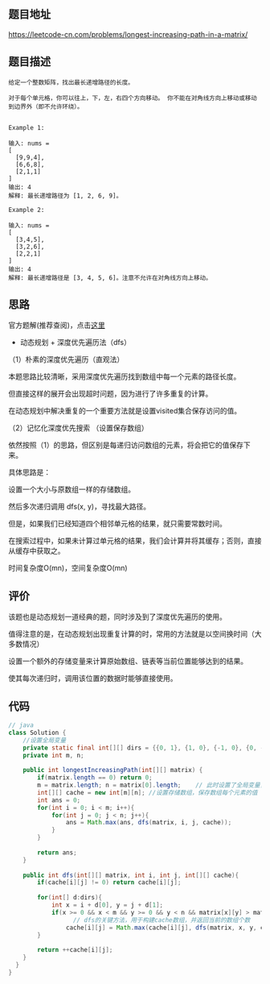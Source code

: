 ## 题目地址
https://leetcode-cn.com/problems/longest-increasing-path-in-a-matrix/

## 题目描述
```
给定一个整数矩阵，找出最长递增路径的长度。

对于每个单元格，你可以往上，下，左，右四个方向移动。 你不能在对角线方向上移动或移动到边界外（即不允许环绕）。


Example 1:

输入: nums = 
[
  [9,9,4],
  [6,6,8],
  [2,1,1]
] 
输出: 4 
解释: 最长递增路径为 [1, 2, 6, 9]。

Example 2:

输入: nums = 
[
  [3,4,5],
  [3,2,6],
  [2,2,1]
] 
输出: 4 
解释: 最长递增路径是 [3, 4, 5, 6]。注意不允许在对角线方向上移动。

```

## 思路

官方题解(推荐查阅)，点击[这里](https://leetcode-cn.com/problems/longest-increasing-path-in-a-matrix/solution/ju-zhen-zhong-de-zui-chang-di-zeng-lu-jing-by-leet/)

- 动态规划 + 深度优先遍历法（dfs）

（1）朴素的深度优先遍历（直观法）

本题思路比较清晰，采用深度优先遍历找到数组中每一个元素的路径长度。

但直接这样的展开会出现超时问题，因为进行了许多重复的计算。

在动态规划中解决重复的一个重要方法就是设置visited集合保存访问的值。

（2）记忆化深度优先搜索 （设置保存数组）

依然按照（1）的思路，但区别是每递归访问数组的元素，将会把它的值保存下来。

具体思路是：

设置一个大小与原数组一样的存储数组。

然后多次递归调用 dfs(x, y)，寻找最大路径。 

但是，如果我们已经知道四个相邻单元格的结果，就只需要常数时间。

在搜索过程中，如果未计算过单元格的结果，我们会计算并将其缓存；否则，直接从缓存中获取之。

时间复杂度O(mn)，空间复杂度O(mn)

## 评价

该题也是动态规划一道经典的题，同时涉及到了深度优先遍历的使用。

值得注意的是，在动态规划出现重复计算的时，常用的方法就是以空间换时间（大多数情况）

设置一个额外的存储变量来计算原始数组、链表等当前位置能够达到的结果。

使其每次递归时，调用该位置的数据时能够直接使用。

## 代码
```java
// java
class Solution {
    //设置全局变量
    private static final int[][] dirs = {{0, 1}, {1, 0}, {-1, 0}, {0, -1}};
    private int m, n;
    
    public int longestIncreasingPath(int[][] matrix) {
        if(matrix.length == 0) return 0;
        m = matrix.length; n = matrix[0].length;	// 此时设置了全局变量，用于给dfs判断
        int[][] cache = new int[m][n]; //设置存储数组，保存数组每个元素的值
        int ans = 0;
        for(int i = 0; i < m; i++){
            for(int j = 0; j < n; j++){
                ans = Math.max(ans, dfs(matrix, i, j, cache));
            }
        }
        
        return ans;
    }
    
    public int dfs(int[][] matrix, int i, int j, int[][] cache){
        if(cache[i][j] != 0) return cache[i][j];
        
        for(int[] d:dirs){
            int x = i + d[0], y = j + d[1];
            if(x >= 0 && x < m && y >= 0 && y < n && matrix[x][y] > matrix[i][j])
	              // dfs的关键方法，用于构建cache数组，并返回当前的数组个数
                cache[i][j] = Math.max(cache[i][j], dfs(matrix, x, y, cache));
        }
        
        return ++cache[i][j];
    }
  }
}

```
